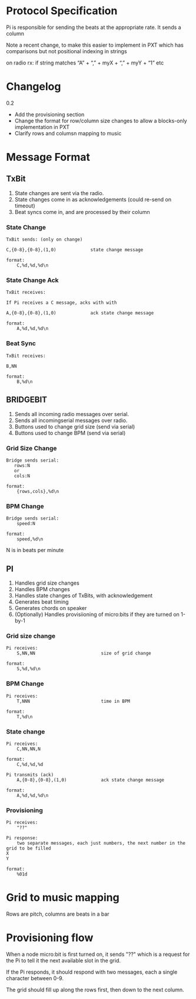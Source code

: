 # Protocol Specification

Pi is responsible for sending the beats at the appropriate rate. It sends a column

Note a recent change, to make this easier to implement in PXT which has comparisons
but not positional indexing in strings

on radio rx:
        if string matches “A” + “,” + myX + “,” + myY + “1”
etc

# Changelog

0.2
* Add the provisioning section
* Change the format for row/column size changes to allow a blocks-only implementation in PXT
* Clarify rows and columsn mapping to music

# Message Format

## TxBit

1. State changes are sent via the radio.
2. State changes come in as acknowledgements (could re-send on timeout)
3. Beat syncs come in, and are processed by their column

### State Change

    TxBit sends: (only on change)

    C,{0-8},{0-8},(1,0)             state change message

    format:
        C,%d,%d,%d\n

### State Change Ack

    TxBit receives:

    If Pi receives a C message, acks with with

    A,{0-8},{0-8},(1,0)             ack state change message

    format:
        A,%d,%d,%d\n

### Beat Sync

    TxBit receives:
    
    B,NN
    
    format:
        B,%d\n


## BRIDGEBIT

1. Sends all incoming radio messages over serial.
2. Sends all incomingserial messages over radio.
3. Buttons used to change grid size (send via serial)
4. Buttons used to change BPM (send via serial)

### Grid Size Change

    Bridge sends serial:
       rows:N
       or 
       cols:N

    format:
        {rows,cols},%d\n
        
### BPM Change

    Bridge sends serial:
        speed:N 
        
    format:
        speed,%d\n

N is in beats per minute

## PI

1. Handles grid size changes
2. Handles BPM changes
3. Handles state changes of TxBits, with acknowledgement
4. Generates beat timing
5. Generates chords on speaker
6. (Optionally) Handles provisiioning of micro:bits if they are turned on 1-by-1

### Grid size change

    Pi receives:
        S,NN,NN                         size of grid change

    format:
        S,%d,%d\n


### BPM Change

    Pi receives:
        T,NNN                           time in BPM

    format:
        T,%d\n

### State change

    Pi receives:
        C,NN,NN,N
        
    format:
        C,%d,%d,%d
        
    Pi transmits (ack)
        A,{0-8},{0-8},(1,0)             ack state change message

    format:
        A,%d,%d,%d\n

### Provisioning

    Pi receives:
    	"??"

    Pi response:
    	two separate messages, each just numbers, the next number in the grid to be filled
	X
	Y

    format:
    	%01d

# Grid to music mapping

Rows are pitch, columns are beats in a bar

# Provisioning flow

When a node micro:bit is first turned on, it sends "??" which is a request for the Pi to tell it
the next available slot in the grid.

If the Pi responds, it should respond with two messages, each a single character between 0-9.

The grid should fill up along the rows first, then down to the next column.


